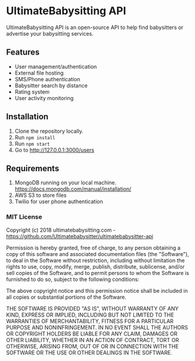 # UltimateBabysitting API

UltimateBabysitting API is an open-source API to help find babysitters or advertise your babysitting services.

## Features
* User management/authentication
* External file hosting
* SMS/Phone authentication
* Babysitter search by distance
* Rating system
* User activity monitoring

## Installation
1. Clone the repository locally.
2. Run `npm install`
3. Run `npm start`
4. Go to http://127.0.0.1:3000/users

## Requirements
1. MongoDB running on your local machine. https://docs.mongodb.com/manual/installation/
2. AWS S3 to store files
3. Twilio for user phone authentication


### MIT License

Copyright (c) 2018 ultimatebabysitting.com - https://github.com/Ultimatebabysitter/ultimatebabysitter-api

Permission is hereby granted, free of charge, to any person obtaining a copy
of this software and associated documentation files (the "Software"), to deal
in the Software without restriction, including without limitation the rights
to use, copy, modify, merge, publish, distribute, sublicense, and/or sell
copies of the Software, and to permit persons to whom the Software is
furnished to do so, subject to the following conditions:

The above copyright notice and this permission notice shall be included in all
copies or substantial portions of the Software.

THE SOFTWARE IS PROVIDED "AS IS", WITHOUT WARRANTY OF ANY KIND, EXPRESS OR
IMPLIED, INCLUDING BUT NOT LIMITED TO THE WARRANTIES OF MERCHANTABILITY,
FITNESS FOR A PARTICULAR PURPOSE AND NONINFRINGEMENT. IN NO EVENT SHALL THE
AUTHORS OR COPYRIGHT HOLDERS BE LIABLE FOR ANY CLAIM, DAMAGES OR OTHER
LIABILITY, WHETHER IN AN ACTION OF CONTRACT, TORT OR OTHERWISE, ARISING FROM,
OUT OF OR IN CONNECTION WITH THE SOFTWARE OR THE USE OR OTHER DEALINGS IN THE
SOFTWARE.
